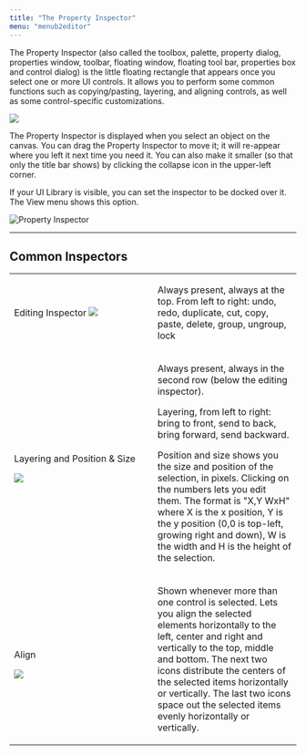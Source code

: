 ```yaml
---
title: "The Property Inspector"
menu: "menub2editor"
---
```


The Property Inspector (also called the toolbox, palette, property dialog, properties window, toolbar, floating window, floating tool bar, properties box and control dialog) is the little floating rectangle that appears once you select one or more UI controls. It allows you to perform some common functions such as copying/pasting, layering, and aligning controls, as well as some control-specific customizations.

![](http://media.balsamiq.com/img/support/docs/m4d/pi_inspector.png)

The Property Inspector is displayed when you select an object on the canvas. You can drag the Property Inspector to move it; it will re-appear where you left it next time you need it. You can also make it smaller (so that only the title bar shows) by clicking the collapse icon in the upper-left corner.

If your UI Library is visible, you can set the inspector to be docked over it. The View menu shows this option.

![Property Inspector](http://media.balsamiq.com/img/support/docs/m4d/dock_pi.png)

* * *

## Common Inspectors

<table class="tuftified imgleft">

<tbody>

<tr>

<td width="45%">

Editing Inspector
<img src="//media.balsamiq.com/img/support/docs/m4d/pi_editing.png">

</td>

<td width="45%">

Always present, always at the top. From left to right: undo, redo, duplicate, cut, copy, paste, delete, group, ungroup, lock

</td>

</tr>

<tr>

<td>

Layering and Position & Size

<img src="//media.balsamiq.com/img/support/docs/m4d/pi_layering.png">

</td>

<td>

Always present, always in the second row (below the editing inspector).

Layering, from left to right: bring to front, send to back, bring forward, send backward.

Position and size shows you the size and position of the selection, in pixels. Clicking on the numbers lets you edit them. The format is "X,Y WxH" where X is the x position, Y is the y position (0,0 is top-left, growing right and down), W is the width and H is the height of the selection.

</td>

</tr>

<tr>

<td>

Align

<img src="//media.balsamiq.com/img/support/docs/m4d/pi_align.png">

</td>

<td>

Shown whenever more than one control is selected. Lets you align the selected elements horizontally to the left, center and right and vertically to the top, middle and bottom. The next two icons distribute the centers of the selected items horizontally or vertically. The last two icons space out the selected items evenly horizontally or vertically.

</td>

</tr>

</tbody>

</table>